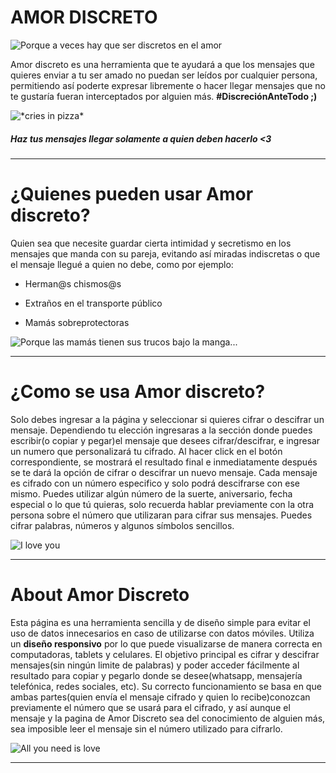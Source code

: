 # AMOR DISCRETO

![](https://media.giphy.com/media/dYQ9x1sX1u1dIuLXG8/giphy.gif "Porque a veces hay que ser discretos en el amor")

Amor discreto es una herramienta que te ayudará a que los mensajes que quieres enviar a tu ser amado no puedan ser leídos por cualquier persona, permitiendo así poderte expresar libremente o hacer llegar mensajes que no te gustaría fueran interceptados por alguien más. **#DiscreciónAnteTodo ;)**

![](https://media.giphy.com/media/l0Iy9H60MrTY7s7HG/giphy.gif "*cries in pizza*")
##### Haz tus mensajes llegar solamente a quien deben hacerlo <3
***
# ¿Quienes pueden usar Amor discreto?

Quien sea que necesite guardar cierta intimidad y secretismo en los mensajes que manda con su pareja, evitando así miradas indiscretas o que el mensaje llegué a quien no debe, como por ejemplo:

* Herman@s chismos@s

* Extraños en el transporte público

* Mamás sobreprotectoras

![](https://media.giphy.com/media/3oGRFn6oi7cg3xKh68/giphy.gif "Porque las mamás tienen sus trucos bajo la manga...")
***
# ¿Como se usa Amor discreto?

Solo debes ingresar a la página y seleccionar si quieres cifrar o descifrar un mensaje. Dependiendo tu elección ingresaras a la sección donde puedes escribir(o copiar y pegar)el mensaje que desees cifrar/descifrar, e ingresar un numero que personalizará tu cifrado. Al hacer click en el botón correspondiente, se mostrará el resultado final e inmediatamente después se te dará la opción de cifrar o descifrar un nuevo mensaje. Cada mensaje es cifrado con un número especifico y solo podrá descifrarse con ese mismo. Puedes utilizar algún número de la suerte, aniversario, fecha especial o lo que tú quieras, solo recuerda hablar previamente con la otra persona sobre el número que utilizaran para cifrar sus mensajes. Puedes cifrar palabras, números y algunos símbolos sencillos.

![](https://media.giphy.com/media/2dQ3FMaMFccpi/giphy.gif "I love you")
***
# About Amor Discreto

Esta página es una herramienta sencilla y de diseño simple para evitar el uso de datos innecesarios en caso de utilizarse con datos móviles. Utiliza un **diseño responsivo** por lo que puede visualizarse de manera correcta en computadoras, tablets y celulares. El objetivo principal es cifrar y descifrar mensajes(sin ningún limite de palabras) y poder acceder fácilmente al resultado para copiar y pegarlo donde se desee(whatsapp, mensajería telefónica, redes sociales, etc). Su correcto funcionamiento se basa en que ambas partes(quien envía el mensaje cifrado y quien lo recibe)conozcan previamente el número que se usará para el cifrado, y así aunque el mensaje y la pagina de Amor Discreto sea del conocimiento de alguien más, sea imposible leer el mensaje sin el número utilizado para cifrarlo.

![](https://media.giphy.com/media/GrB9uThYsoU3C/giphy.gif "All you need is love")
***
